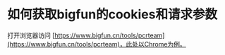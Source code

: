 # 如何获取bigfun的cookies和请求参数

打开浏览器访问 [https://www.bigfun.cn/tools/pcrteam](https://www.bigfun.cn/tools/pcrteam)，此处以Chrome为例。
